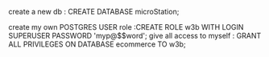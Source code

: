create a new db : CREATE DATABASE microStation;

create my own POSTGRES USER role :CREATE ROLE w3b WITH LOGIN SUPERUSER PASSWORD 'myp@$$word';
give all access to myself : GRANT ALL PRIVILEGES ON DATABASE ecommerce TO w3b;
